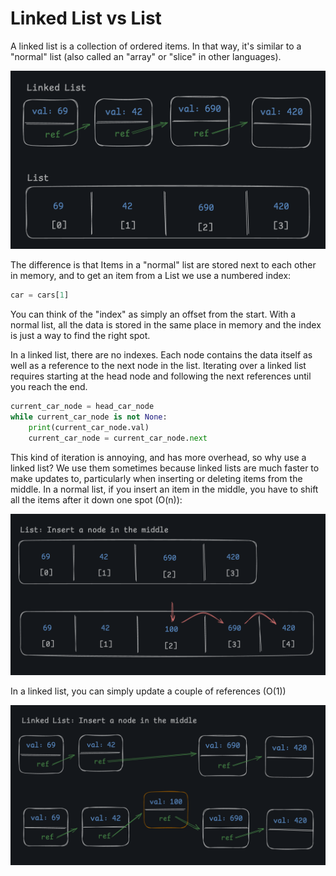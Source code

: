# Linked List vs List

A linked list is a collection of ordered items. In that way, it's similar to a "normal" list (also called an "array" or "slice" in other languages).

![list](./linked_list_vs_list.png)

The difference is that Items in a "normal" list are stored next to each other in memory, and to get an item from a List we use a numbered index:

```py
car = cars[1]
```

You can think of the "index" as simply an offset from the start. With a normal list, all the data is stored in the same place in memory and the index is just a way to find the right spot.

In a linked list, there are no indexes. Each node contains the data itself as well as a reference to the next node in the list. Iterating over a linked list requires starting at the head node and following the next references until you reach the end.

```py
current_car_node = head_car_node
while current_car_node is not None:
    print(current_car_node.val)
    current_car_node = current_car_node.next
```

This kind of iteration is annoying, and has more overhead, so why use a linked list? We use them sometimes because linked lists are much faster to make updates to, particularly when inserting or deleting items from the middle. In a normal list, if you insert an item in the middle, you have to shift all the items after it down one spot (O(n)):

![2](./2.png)

In a linked list, you can simply update a couple of references (O(1))

![3](./3.png)
